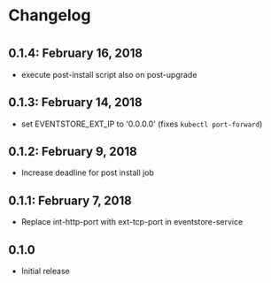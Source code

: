 # Changelog 
# 
## 0.1.4: February 16, 2018
- execute post-install script also on post-upgrade
 
## 0.1.3: February 14, 2018
- set EVENTSTORE_EXT_IP to '0.0.0.0' (fixes `kubectl port-forward`)

## 0.1.2: February 9, 2018
- Increase deadline for post install job

## 0.1.1: February 7, 2018
- Replace int-http-port with ext-tcp-port in eventstore-service

## 0.1.0
- Initial release
